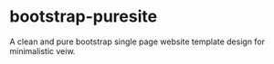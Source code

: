 # bootstrap-puresite
A clean and pure bootstrap single page website template design for minimalistic veiw. 
